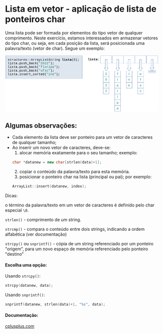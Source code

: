 # Lista em vetor - aplicação de lista de ponteiros char

Uma lista pode ser formada por elementos do tipo vetor de qualquer comprimento. Neste exercício, estamos interessados em armazenar vetores do tipo char, ou seja, em cada posição da lista, será posicionada uma palavra/texto (vetor de char). Segue um exemplo:

<img src="./assets/Unknown.png">

## Algumas observações:

- Cada elemento da lista deve ser ponteiro para um vetor de caracteres de qualquer tamanho;
- Ao inserir um novo vetor de caracteres, deve-se:
    1. alocar memória exatamente para o seu tamanho; exemplo:
    ```c++
    char *datanew = new char[strlen(data)+1];
    ```
    2. copiar o conteúdo da palavra/texto para esta memória.
    3. posicionar o ponteiro char na lista (principal ou pai); por exemplo:
    ```C++
    ArrayList::insert(datanew, index);
    ```
Dicas:

o término da palavra/texto em um vetor de caracteres é definido pelo char especial `\0`.

`strlen()` - comprimento de um string.

`strcmp()` - compara o conteúdo entre dois strings, indicando a ordem alfabética (ver documentação)

`strcpy()` ou `snprintf()` - cópia de um string referenciado por um ponteiro "origem", para um novo espaço de memória referenciado pelo ponteiro "destino"

#### Escolha uma opção:
Usando `strcpy()`:  
```c++
strcpy(datanew, data);
```
Usando `snprintf()`:
```c++
snprintf(datanew, strlen(data)+1, "%s", data);
```
####  Documentação:
[cplusplus.com](http://www.cplusplus.com/reference/cstring/)